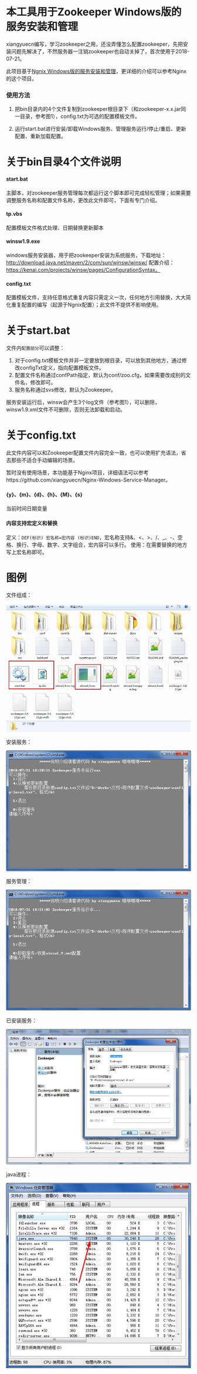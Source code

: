 # 本工具用于Zookeeper Windows版的服务安装和管理

xiangyuecn编写，学习zookeeper之用，还没弄懂怎么配置zookeeper，先把安装问题先解决了，不然服务器一注销zookeeper也自动关掉了，首次使用于2018-07-21。

此项目基于[Ngnix Windows版的服务安装和管理](https://github.com/xiangyuecn/Nginx-Windows-Service-Manager)，更详细的介绍可以参考Nginx的这个项目。

### 使用方法

1. 把bin目录内的4个文件复制到zookeeper根目录下（和zookeeper-x.x.jar同一目录，参考图1），config.txt为可选的配置模板文件。

2. 运行start.bat进行安装/卸载Windows服务、管理服务运行/停止/重启、更新配置、重新加载配置。



# 关于bin目录4个文件说明

#### start.bat
主脚本，对zookeeper服务管理每次都运行这个脚本即可完成轻松管理；如果需要调整服务名称和配置文件名称，更改此文件即可，下面有专门介绍。

#### tp.vbs
配置模板文件格式处理、日期替换更新脚本

#### winsw1.9.exe
windows服务安装器，用于把zookeeper安装为系统服务，下载地址：http://download.java.net/maven/2/com/sun/winsw/winsw/ 配置介绍：https://kenai.com/projects/winsw/pages/ConfigurationSyntax。

#### config.txt
配置模板文件，支持任意格式重复内容只需定义一次，任何地方引用替换，大大简化重复配置的编写（起源于Ngnix配置）；此文件不提供不影响使用。


# 关于start.bat

文件内`配置部分`可以调整：
1. 对于config.txt模板文件并非一定要放到根目录，可以放到其他地方，通过修改configTxt定义，指向配置模板文件。
2. 配置文件名称通过confPath指定，默认为conf/zoo.cfg，如果需要改成别的文件名，修改即可。
3. 服务名称通过svs修改，默认为Zookeeper。

服务安装运行后，winsw会产生3个log文件（参考图1），可以删除，winsw1.9.xml文件不可删除，否则无法卸载和启动。


# 关于config.txt

此文件内容可以和Zookeeper配置文件内容完全一致，也可以使用扩充语法，省去那些不适合手动编辑的场景。

暂时没有使用场景，本功能基于Nginx项目，详细语法可以参考https://github.com/xiangyuecn/Nginx-Windows-Service-Manager。

#### {y}、{m}、{d}、{h}、{M}、{s}
当前时间日期变量

#### 内容支持宏定义和替换
定义：`DEF(标识) 宏名称=宏内容 (标识)END`，宏名称支持&、<、>、/、_、-、空格、换行、字母、数字、文字组合，宏内容可以多行。
使用：在需要替换的地方写上宏名称即可。



# 图例

文件组成：

![图1](test/1.jpg)

安装服务：

![图2](test/2.jpg)

服务管理：

![图3](test/3.jpg)

已安装服务：

![图4](test/4.jpg)

java进程：

![图5](test/5.jpg)